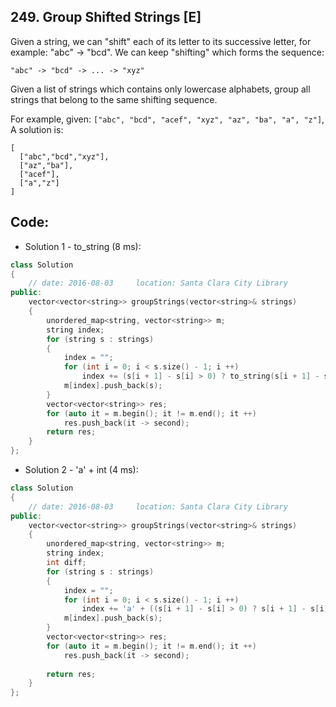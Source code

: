 ## 249. Group Shifted Strings [E]
Given a string, we can "shift" each of its letter to its successive letter, for example: "abc" -> "bcd". We can keep "shifting" which forms the sequence:
```
"abc" -> "bcd" -> ... -> "xyz"
```
Given a list of strings which contains only lowercase alphabets, group all strings that belong to the same shifting sequence.

For example, given: `["abc", "bcd", "acef", "xyz", "az", "ba", "a", "z"]`, 
A solution is:
```
[
  ["abc","bcd","xyz"],
  ["az","ba"],
  ["acef"],
  ["a","z"]
]
```

## Code:
- Solution 1 - to_string (8 ms):
```c++
class Solution 
{
    // date: 2016-08-03     location: Santa Clara City Library
public:
    vector<vector<string>> groupStrings(vector<string>& strings) 
    {
        unordered_map<string, vector<string>> m;
        string index;
        for (string s : strings)
        {
            index = "";
            for (int i = 0; i < s.size() - 1; i ++)
                index += (s[i + 1] - s[i] > 0) ? to_string(s[i + 1] - s[i]) : to_string(s[i + 1] - s[i] + 26);
            m[index].push_back(s);
        }
        vector<vector<string>> res;
        for (auto it = m.begin(); it != m.end(); it ++)
            res.push_back(it -> second);
        return res;
    }
};
```

- Solution 2 - 'a' + int (4 ms):
```c++
class Solution 
{
    // date: 2016-08-03     location: Santa Clara City Library
public:
    vector<vector<string>> groupStrings(vector<string>& strings) 
    {
        unordered_map<string, vector<string>> m;
        string index;
        int diff;
        for (string s : strings)
        {
            index = "";
            for (int i = 0; i < s.size() - 1; i ++)
                index += 'a' + ((s[i + 1] - s[i] > 0) ? s[i + 1] - s[i] : s[i + 1] - s[i] + 26);
            m[index].push_back(s);
        }
        vector<vector<string>> res;
        for (auto it = m.begin(); it != m.end(); it ++)
            res.push_back(it -> second);        
        
        return res;
    }
};
```
